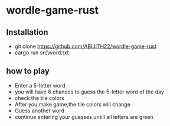 # wordle-game-rust
## Installation
- git clone https://github.com/ABIJITH22/wordle-game-rust
- cargo run src\word.txt
## how to play
- Enter a 5-letter word
- you will have 6 chances to guess the 5-letter word of the day
- check the tile colors
- After you make game,the tile colors will change
- Guess another word
- continue entering your guesses untill all letters are green
